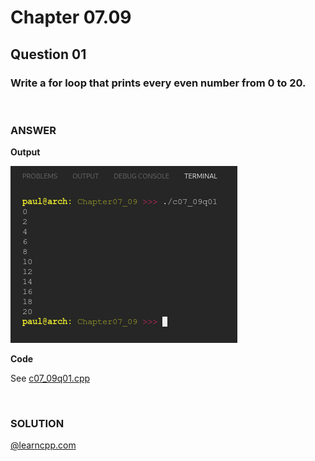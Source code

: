 # Chapter 07.09
## Question 01

### Write a for loop that prints every even number from 0 to 20.

<br>

### ANSWER

**Output**

![Console Output](c07_09q01.png "Console Output")

**Code**

See [c07_09q01.cpp](./c07_09q01.cpp)

<br>

### SOLUTION
[@learncpp.com](https://www.learncpp.com/cpp-tutorial/for-statements#cpp_solution_id_0)